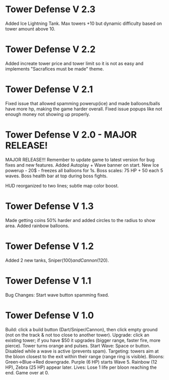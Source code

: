 # Tower Defense V 2.3
Added Ice Lightning Tank. Max towers +10 but dynamic difficulty based on tower amount above 10. 

# Tower Defense V 2.2
Added  increate tower price and tower limit so it is not as easy and implements "Sacrafices must be made" theme. 

# Tower Defense V 2.1 
Fixed issue that allowed spamming powerup(ice) and made balloons/balls have more hp, 
making the game harder overall. 
Fixed issue popups like not enough money not showing up properly. 

# Tower Defense V 2.0 - MAJOR RELEASE! 
MAJOR RELEASE!!! Remember to update game to latest version for bug fixes and new features. 
Added Autoplay + Wave banner on start.
New Ice powerup - 20$ - freezes all balloons for 1s. 
Boss scales: 75 HP + 50 each 5 waves. 
Boss health bar at top during boss fights.

HUD reorganized to two lines; subtle map color boost.
# Tower Defense V 1.3 
Made getting coins 50% harder and added circles to the radius to show area. Added rainbow balloons. 

# Tower Defense V 1.2 
Added 2 new tanks, Sniper(100$) and Cannon(120$).

# Tower Defense V 1.1
Bug Changes: Start wave button spamming fixed. 

# Tower Defense V 1.0

Build: click a build button (Dart/Sniper/Cannon), then click empty ground (not on the track & not too close to another tower).
Upgrade: click an existing tower; if you have $50 it upgrades (bigger range, faster fire, more pierce). Tower turns orange and pulses.
Start Wave: Space or button. Disabled while a wave is active (prevents spam).
Targeting: towers aim at the bloon closest to the exit within their range (range ring is visible).
Bloons: Green→Blue→Red downgrade. Purple (6 HP) starts Wave 5. Rainbow (12 HP), Zebra (25 HP) appear later.
Lives: Lose 1 life per bloon reaching the end. Game over at 0. 
